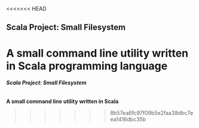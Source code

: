 <<<<<<< HEAD
## **Scala Project: Small Filesystem**

**A small command line utility written in Scala programming language**
=======
###### **Scala Project: Small Filesystem**

**A small command line utility written in Scala**
>>>>>>> 8b57ea6fc97f09b5e2faa38dbc7eea1416dbc35b
